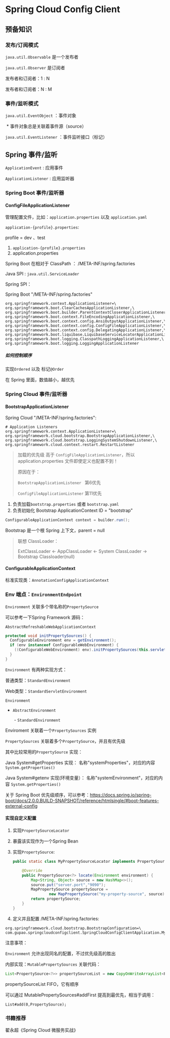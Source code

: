 # Spring Cloud Config Client



## 预备知识



### 发布/订阅模式

`java.util.Observable` 是一个发布者

`java.util.Observer` 是订阅者



发布者和订阅者：1 : N

发布者和订阅者：N : M



### 事件/监听模式

`java.util.EventObject` ：事件对象

​	* 事件对象总是关联着事件源（source）

`java.util.EventListener` ：事件监听接口（标记）



## Spring 事件/监听

`ApplicationEvent` : 应用事件

`ApplicationListener` : 应用监听器



### Spring Boot 事件/监听器



#### ConfigFileApplicationListener

管理配置文件，比如：`application.properties` 以及 `application.yaml`

`application-{profile}.properties`:

profile  = dev 、test

1. `application-{profile}.properties`
2. application.properties



Spring Boot 在相对于 ClassPath ： /META-INF/spring.factories



Java SPI : `java.util.ServiceLoader`

Spring SPI：

Spring Boot "/META-INF/spring.factories"

```properties
org.springframework.context.ApplicationListener=\
org.springframework.boot.ClearCachesApplicationListener,\
org.springframework.boot.builder.ParentContextCloserApplicationListener,\
org.springframework.boot.context.FileEncodingApplicationListener,\
org.springframework.boot.context.config.AnsiOutputApplicationListener,\
org.springframework.boot.context.config.ConfigFileApplicationListener,\
org.springframework.boot.context.config.DelegatingApplicationListener,\
org.springframework.boot.liquibase.LiquibaseServiceLocatorApplicationListener,\
org.springframework.boot.logging.ClasspathLoggingApplicationListener,\
org.springframework.boot.logging.LoggingApplicationListener
```

##### 如何控制顺序

实现`Ordered` 以及 标记`@Order`

在 Spring 里面，数值越小，越优先



### Spring Cloud 事件/监听器

#### BootstrapApplicationListener



Spring Cloud "/META-INF/spring.factories":

```properties
# Application Listeners
org.springframework.context.ApplicationListener=\
org.springframework.cloud.bootstrap.BootstrapApplicationListener,\
org.springframework.cloud.bootstrap.LoggingSystemShutdownListener,\
org.springframework.cloud.context.restart.RestartListener
```



> 加载的优先级 高于 `ConfigFileApplicationListener`，所以 application.properties 文件即使定义也配置不到！
>
> 原因在于：
>
> `BootstrapApplicationListener ` 第6优先
>
> `ConfigFileApplicationListener` 第11优先

1. 负责加载`bootstrap.properties` 或者 `bootstrap.yaml`
2. 负责初始化 Bootstrap ApplicationContext ID = "bootstrap"

```java
ConfigurableApplicationContext context = builder.run();
```

Bootstrap 是一个根 Spring 上下文，parent = null

> 联想 ClassLoader：
>
> ExtClassLoader <- AppClassLoader <- System ClassLoader -> Bootstrap Classloader(null)



#### ConfigurableApplicationContext

标准实现类：`AnnotationConfigApplicationContext`



### Env 端点：`EnvironmentEndpoint`



`Environment` 关联多个带名称的`PropertySource`

可以参考一下Spring Framework 源码：

`AbstractRefreshableWebApplicationContext`

```java
protected void initPropertySources() {
  ConfigurableEnvironment env = getEnvironment();
  if (env instanceof ConfigurableWebEnvironment) {
    ((ConfigurableWebEnvironment) env).initPropertySources(this.servletContext, this.servletConfig);
  }
}
```



`Environment` 有两种实现方式：

普通类型：`StandardEnvironment`

Web类型：`StandardServletEnvironment`



`Environment`

 -  `AbstractEnvironment`

    ​	- `StandardEnvironment`



Enviroment 关联着一个`PropertySources` 实例

`PropertySources` 关联着多个`PropertySource`，并且有优先级

其中比较常用的`PropertySource` 实现：

Java System#getProperties 实现：  名称"systemProperties"，对应的内容 `System.getProperties()`

Java System#getenv 实现(环境变量）：  名称"systemEnvironment"，对应的内容 `System.getProperties()`



关于 Spring Boot 优先级顺序，可以参考：https://docs.spring.io/spring-boot/docs/2.0.0.BUILD-SNAPSHOT/reference/htmlsingle/#boot-features-external-config



#### 实现自定义配置

1. 实现`PropertySourceLocator`

2. 暴露该实现作为一个Spring Bean

3. 实现`PropertySource`:

   ```java
   public static class MyPropertySourceLocator implements PropertySourceLocator {

       @Override
       public PropertySource<?> locate(Environment environment) {
           Map<String, Object> source = new HashMap<>();
           source.put("server.port","9090");
           MapPropertySource propertySource =
                   new MapPropertySource("my-property-source", source);
           return propertySource;
       }
   }
   ```

4.  定义并且配置 /META-INF/spring.factories:

   ```properties
   org.springframework.cloud.bootstrap.BootstrapConfiguration=\
   com.gupao.springcloudconfigclient.SpringCloudConfigClientApplication.MyPropertySourceLocator
   ```



注意事项：

`Environment` 允许出现同名的配置，不过优先级高的胜出

内部实现：`MutablePropertySources` 关联代码：

```java
List<PropertySource<?>> propertySourceList = new CopyOnWriteArrayList<PropertySource<?>>();
```

propertySourceList FIFO，它有顺序

可以通过 MutablePropertySources#addFirst 提高到最优先，相当于调用：

`List#add(0,PropertySource);`







### 书籍推荐

翟永超《Spring Cloud 微服务实战》

